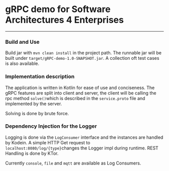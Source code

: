 # gRPC demo for Software Architectures 4 Enterprises

---

### Build and Use

Build jar with `mvn clean install` in the project path.
The runnable jar will be built under `target/gRPC-demo-1.0-SNAPSHOT.jar`.
A collection oft test cases is also available.

### Implementation description

The application is written in Kotlin for ease of use and conciseness. 
The gRPC features are split into client and server, the client will be calling the rpc method `solve()`which is described in the `service.proto` file and implemented by the server.

Solving is done by brute force.

### Dependency Injection for the Logger

Logging is done via the `LogConsumer` interface and the instances are handled by Kodein.
A simple HTTP Get request to `localhost:8080/log/{type}`changes the Logger impl during runtime. REST Handling is done by KTor.

Currently `console`, `file` and `mqtt` are available as Log Consumers. 